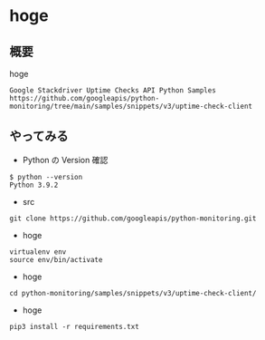 # hoge

## 概要

hoge

```
Google Stackdriver Uptime Checks API Python Samples
https://github.com/googleapis/python-monitoring/tree/main/samples/snippets/v3/uptime-check-client
```

## やってみる

+ Python の Version 確認

```
$ python --version
Python 3.9.2
```

+ src

```
git clone https://github.com/googleapis/python-monitoring.git
```

+ hoge

```
virtualenv env
source env/bin/activate
```

+ hoge

```
cd python-monitoring/samples/snippets/v3/uptime-check-client/
```

+ hoge

```
pip3 install -r requirements.txt
```
